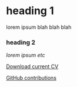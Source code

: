 # heading 1


lorem ipsum blah blah blah


### heading 2

*lorem ipsum etc*

[Download current CV](https://github.com/troyhill/troyhill.github.io/raw/master/Hill_CV_short.pdf)

[GitHub contributions](https://resume.github.io/?troyhill)


